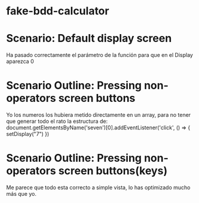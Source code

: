 # fake-bdd-calculator

# Scenario: Default display screen
Ha pasado correctamente el parámetro de la función para que en el Display aparezca 0

# Scenario Outline: Pressing non-operators screen buttons
Yo los numeros los hubiera metido directamente en un array, para no tener que generar todo el rato la estructura de:
document.getElementsByName('seven')[0].addEventListener('click', () => {
  setDisplay("7")
})

# Scenario Outline: Pressing non-operators screen buttons(keys)
Me parece que todo esta correcto a simple vista, lo has optimizado mucho más que yo.